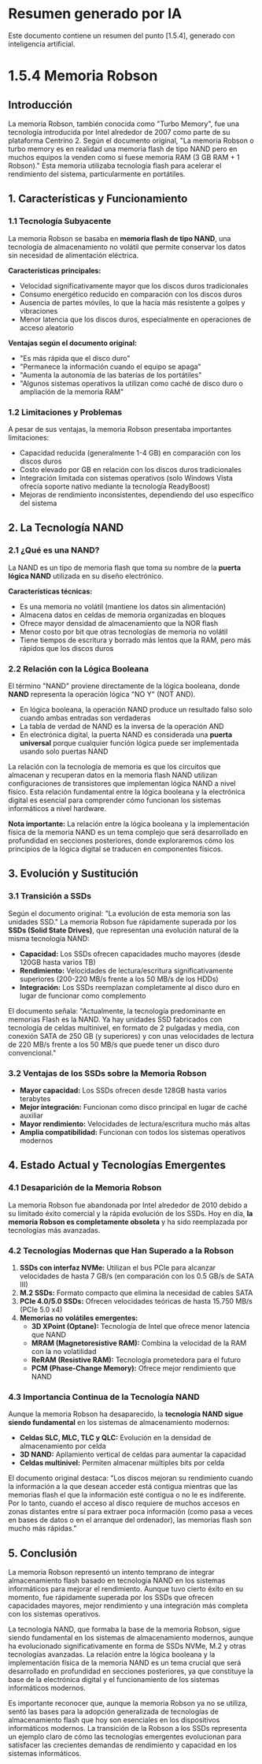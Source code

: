 # Resumen generado por IA

Este documento contiene un resumen del punto [1.5.4], generado con inteligencia artificial.

# 1.5.4 Memoria Robson

## Introducción

La memoria Robson, también conocida como "Turbo Memory", fue una tecnología introducida por Intel alrededor de 2007 como parte de su plataforma Centrino 2. Según el documento original, "La memoria Robson o turbo memory es en realidad una memoria flash de tipo NAND pero en muchos equipos la venden como si fuese memoria RAM (3 GB RAM + 1 Robson)." Esta memoria utilizaba tecnología flash para acelerar el rendimiento del sistema, particularmente en portátiles.

## 1. Características y Funcionamiento

### 1.1 Tecnología Subyacente

La memoria Robson se basaba en **memoria flash de tipo NAND**, una tecnología de almacenamiento no volátil que permite conservar los datos sin necesidad de alimentación eléctrica. 

**Características principales:**
- Velocidad significativamente mayor que los discos duros tradicionales
- Consumo energético reducido en comparación con los discos duros
- Ausencia de partes móviles, lo que la hacía más resistente a golpes y vibraciones
- Menor latencia que los discos duros, especialmente en operaciones de acceso aleatorio

**Ventajas según el documento original:**
- "Es más rápida que el disco duro"
- "Permanece la información cuando el equipo se apaga"
- "Aumenta la autonomía de las baterías de los portátiles"
- "Algunos sistemas operativos la utilizan como caché de disco duro o ampliación de la memoria RAM"

### 1.2 Limitaciones y Problemas

A pesar de sus ventajas, la memoria Robson presentaba importantes limitaciones:
- Capacidad reducida (generalmente 1-4 GB) en comparación con los discos duros
- Costo elevado por GB en relación con los discos duros tradicionales
- Integración limitada con sistemas operativos (solo Windows Vista ofrecía soporte nativo mediante la tecnología ReadyBoost)
- Mejoras de rendimiento inconsistentes, dependiendo del uso específico del sistema

## 2. La Tecnología NAND

### 2.1 ¿Qué es una NAND?

La NAND es un tipo de memoria flash que toma su nombre de la **puerta lógica NAND** utilizada en su diseño electrónico. 

**Características técnicas:**
- Es una memoria no volátil (mantiene los datos sin alimentación)
- Almacena datos en celdas de memoria organizadas en bloques
- Ofrece mayor densidad de almacenamiento que la NOR flash
- Menor costo por bit que otras tecnologías de memoria no volátil
- Tiene tiempos de escritura y borrado más lentos que la RAM, pero más rápidos que los discos duros

### 2.2 Relación con la Lógica Booleana

El término "NAND" proviene directamente de la lógica booleana, donde **NAND** representa la operación lógica "NO Y" (NOT AND). 

- En lógica booleana, la operación NAND produce un resultado falso solo cuando ambas entradas son verdaderas
- La tabla de verdad de NAND es la inversa de la operación AND
- En electrónica digital, la puerta NAND es considerada una **puerta universal** porque cualquier función lógica puede ser implementada usando solo puertas NAND

La relación con la tecnología de memoria es que los circuitos que almacenan y recuperan datos en la memoria flash NAND utilizan configuraciones de transistores que implementan lógica NAND a nivel físico. Esta relación fundamental entre la lógica booleana y la electrónica digital es esencial para comprender cómo funcionan los sistemas informáticos a nivel hardware.

**Nota importante:** La relación entre la lógica booleana y la implementación física de la memoria NAND es un tema complejo que será desarrollado en profundidad en secciones posteriores, donde exploraremos cómo los principios de la lógica digital se traducen en componentes físicos.

## 3. Evolución y Sustitución

### 3.1 Transición a SSDs

Según el documento original: "La evolución de esta memoria son las unidades SSD." La memoria Robson fue rápidamente superada por los **SSDs (Solid State Drives)**, que representan una evolución natural de la misma tecnología NAND:

- **Capacidad:** Los SSDs ofrecen capacidades mucho mayores (desde 120GB hasta varios TB)
- **Rendimiento:** Velocidades de lectura/escritura significativamente superiores (200-220 MB/s frente a los 50 MB/s de los HDDs)
- **Integración:** Los SSDs reemplazan completamente al disco duro en lugar de funcionar como complemento

El documento señala: "Actualmente, la tecnología predominante en memorias Flash es la NAND. Ya hay unidades SSD fabricados con tecnología de celdas multinivel, en formato de 2 pulgadas y media, con conexión SATA de 250 GB (y superiores) y con unas velocidades de lectura de 220 MB/s frente a los 50 MB/s que puede tener un disco duro convencional."

### 3.2 Ventajas de los SSDs sobre la Memoria Robson

- **Mayor capacidad:** Los SSDs ofrecen desde 128GB hasta varios terabytes
- **Mejor integración:** Funcionan como disco principal en lugar de caché auxiliar
- **Mayor rendimiento:** Velocidades de lectura/escritura mucho más altas
- **Amplia compatibilidad:** Funcionan con todos los sistemas operativos modernos

## 4. Estado Actual y Tecnologías Emergentes

### 4.1 Desaparición de la Memoria Robson

La memoria Robson fue abandonada por Intel alrededor de 2010 debido a su limitado éxito comercial y la rápida evolución de los SSDs. Hoy en día, **la memoria Robson es completamente obsoleta** y ha sido reemplazada por tecnologías más avanzadas.

### 4.2 Tecnologías Modernas que Han Superado a la Robson

1. **SSDs con interfaz NVMe:** Utilizan el bus PCIe para alcanzar velocidades de hasta 7 GB/s (en comparación con los 0.5 GB/s de SATA III)
2. **M.2 SSDs:** Formato compacto que elimina la necesidad de cables SATA
3. **PCIe 4.0/5.0 SSDs:** Ofrecen velocidades teóricas de hasta 15.750 MB/s (PCIe 5.0 x4)
4. **Memorias no volátiles emergentes:**
   - **3D XPoint (Optane):** Tecnología de Intel que ofrece menor latencia que NAND
   - **MRAM (Magnetoresistive RAM):** Combina la velocidad de la RAM con la no volatilidad
   - **ReRAM (Resistive RAM):** Tecnología prometedora para el futuro
   - **PCM (Phase-Change Memory):** Ofrece mejor rendimiento que NAND

### 4.3 Importancia Continua de la Tecnología NAND

Aunque la memoria Robson ha desaparecido, la **tecnología NAND sigue siendo fundamental** en los sistemas de almacenamiento modernos:

- **Celdas SLC, MLC, TLC y QLC:** Evolución en la densidad de almacenamiento por celda
- **3D NAND:** Apilamiento vertical de celdas para aumentar la capacidad
- **Celdas multinivel:** Permiten almacenar múltiples bits por celda

El documento original destaca: "Los discos mejoran su rendimiento cuando la información a la que desean acceder está contigua mientras que las memorias flash el que la información esté contigua o no le es indiferente. Por lo tanto, cuando el acceso al disco requiere de muchos accesos en zonas distantes entre sí para extraer poca información (como pasa a veces en bases de datos o en el arranque del ordenador), las memorias flash son mucho más rápidas."

## 5. Conclusión

La memoria Robson representó un intento temprano de integrar almacenamiento flash basado en tecnología NAND en los sistemas informáticos para mejorar el rendimiento. Aunque tuvo cierto éxito en su momento, fue rápidamente superada por los SSDs que ofrecen capacidades mayores, mejor rendimiento y una integración más completa con los sistemas operativos.

La tecnología NAND, que formaba la base de la memoria Robson, sigue siendo fundamental en los sistemas de almacenamiento modernos, aunque ha evolucionado significativamente en forma de SSDs NVMe, M.2 y otras tecnologías avanzadas. La relación entre la lógica booleana y la implementación física de la memoria NAND es un tema crucial que será desarrollado en profundidad en secciones posteriores, ya que constituye la base de la electrónica digital y el funcionamiento de los sistemas informáticos modernos.

Es importante reconocer que, aunque la memoria Robson ya no se utiliza, sentó las bases para la adopción generalizada de tecnologías de almacenamiento flash que hoy son esenciales en los dispositivos informáticos modernos. La transición de la Robson a los SSDs representa un ejemplo claro de cómo las tecnologías emergentes evolucionan para satisfacer las crecientes demandas de rendimiento y capacidad en los sistemas informáticos.
